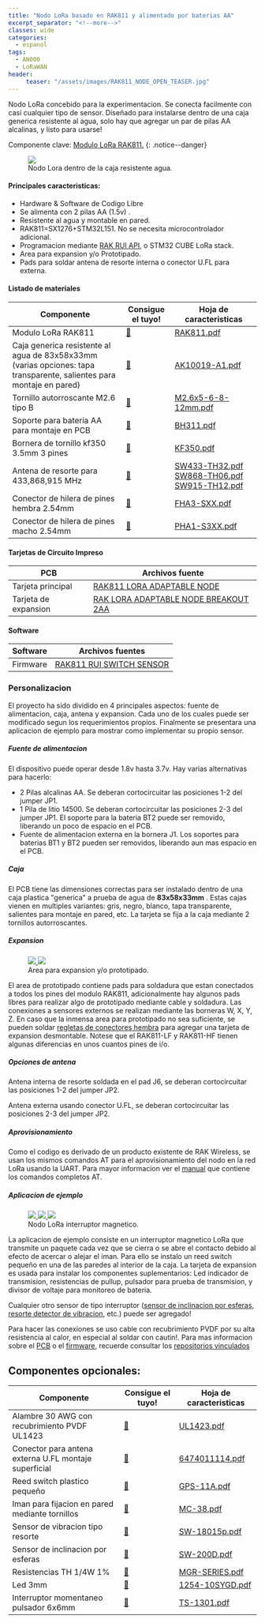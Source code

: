 ```yaml
---
title: "Nodo LoRa basado en RAK811 y alimentado por baterias AA"
excerpt_separator: "<!--more-->"
classes: wide
categories:
  - espanol
tags:
  - AN000
  - LoRaWAN
header:
     teaser: "/assets/images/RAK811_NODE_OPEN_TEASER.jpg"
---
```


Nodo LoRa concebido para la experimentacion. Se conecta facilmente con casi cualquier tipo de sensor. Diseñado para instalarse dentro
de una caja generica resistente al agua, solo hay que agregar un par de pilas AA alcalinas, y listo para usarse!

Componente clave: [Modulo LoRa RAK811.](https://s.click.aliexpress.com/e/_eOuZFX)
{: .notice--danger}

<figure>
	<a href="/assets/images/RAK811_NODE_OPEN.jpg"> <img src="/assets/images/RAK811_NODE_OPEN_MEDIUM.jpg"> </a>
	<figcaption>Nodo Lora dentro de la caja resistente agua.</figcaption>
</figure>


#### Principales caracteristicas:
* Hardware & Software de Codigo Libre
* Se alimenta con 2 pilas AA (1.5v) .
* Resistente al agua y montable en pared.
* RAK811=SX1276+STM32L151. No se necesita microcontrolador adicional.
* Programacion mediante [RAK RUI API](https://docs.rakwireless.com/RUI/), o STM32 CUBE LoRa stack.
* Area para expansion y/o Prototipado.
* Pads para soldar antena de resorte interna o conector U.FL para externa.


#### Listado de materiales

| Componente         | Consigue el tuyo! | Hoja de caracteristicas                                          | 
| -------- | ------ | ------------------------------------------------------------ |
| Modulo LoRa RAK811    | [💸](https://s.click.aliexpress.com/e/_eLfvcx)     | [RAK811.pdf](/assets/pdf/RAK811.pdf)           |
| Caja generica resistente al agua de 83x58x33mm  (varias opciones: tapa transparente, salientes para montaje en pared)    | [💸](https://s.click.aliexpress.com/e/_etjbbv)  | [AK10019-A1.pdf](/assets/pdf/AK10019-A1.pdf)                               |
| Tornillo autorroscante M2.6  tipo B    | [💸](https://s.click.aliexpress.com/e/_esHHyb)     | [M2.6x5-6-8-12mm.pdf](/assets/pdf/M2.6x5-6-8-12mm.pdf)           |
| Soporte para bateria AA para montaje en PCB  | [💸](https://s.click.aliexpress.com/e/_eLNd1H)  | [BH311.pdf](/assets/pdf/BH311.pdf) | 
| Bornera de tornillo kf350 3.5mm 3 pines | [💸](https://s.click.aliexpress.com/e/_eLjzKB)  | [KF350.pdf](/assets/pdf/KF350.pdf)                           |
| Antena de resorte para 433,868,915 MHz| [💸](https://s.click.aliexpress.com/e/_eMkqgn)  | [SW433-TH32.pdf](/assets/pdf/SW433-TH32.pdf) [SW868-TH06.pdf](/assets/pdf/SW868-TH06.pdf) [SW915-TH12.pdf](/assets/pdf/SW915-TH12.pdf)
| Conector de hilera de pines hembra 2.54mm  | [💸](https://s.click.aliexpress.com/e/_eNYVzN)  | [FHA3-SXX.pdf](/assets/pdf/FHA3-S1XX.pdf)                           |
| Conector de hilera de pines macho 2.54mm  | [💸](https://s.click.aliexpress.com/e/_eP34IL)  | [PHA1-S3XX.pdf](/assets/pdf/PHA1-S3XX.pdf)                           |

#### Tarjetas de Circuito Impreso

| PCB    |  Archivos fuente                                          | 
| -------- | ------------------------------------------------------------ |
| Tarjeta principal     | [RAK811 LORA ADAPTABLE NODE](https://github.com/galopago/RAK811_LORA_ADAPTABLE_NODE)           |
| Tarjeta de expansion  | [RAK LORA ADAPTABLE NODE BREAKOUT 2AA](https://github.com/galopago/RAK_LORA_ADAPTABLE_NODE_BREAKOUT_2AA)        |

#### Software

| Software    | Archivos fuentes                                          | 
| -------- | ------------------------------------------------------------ |
| Firmware    | [RAK811 RUI SWITCH SENSOR](https://github.com/galopago/RAK811_RUI_SWITCH_SENSOR)           |

### Personalizacion
El proyecto ha sido dividido en 4 principales aspectos: fuente de alimentacion, caja, antena y expansion. Cada uno de los cuales puede ser modificado segun los requerimientos propios. Finalmente se presentara una aplicacion de ejemplo para mostrar como implementar su propio sensor.

##### Fuente de alimentacion
El dispositivo puede operar desde 1.8v hasta 3.7v. Hay varias alternativas para hacerlo:
* 2 Pilas alcalinas AA. Se deberan cortocircuitar las posiciones 1-2 del jumper JP1.
* 1 Pila de litio 14500. Se deberan cortocircuitar las posiciones 2-3 del jumper JP1. El soporte para la bateria BT2 puede ser removido, liberando un poco de espacio en el PCB.
* Fuente de alimentacion externa en la bornera J1. Los soportes para baterias BT1 y BT2 pueden ser removidos, liberando aun mas espacio en el PCB.

##### Caja
El PCB tiene las dimensiones correctas para ser instalado dentro de una caja plastica "generica" a prueba de agua de **83x58x33mm** . Estas cajas vienen en multiples variantes: gris, negro, blanco, tapa transparente, salientes para montaje en pared, etc. La tarjeta se fija a la caja mediante 2 tornillos autorroscantes.

##### Expansion

<figure class="half">
	<a href="/assets/images/RAK811_NODE_EXPANSION.jpg"> <img src="/assets/images/RAK811_NODE_EXPANSION_MEDIUM.jpg"> </a>
	<a href="/assets/images/RAK811_NODE_PINOUT.png"> <img src="/assets/images/RAK811_NODE_PINOUT.png"> </a>
	<figcaption>Area para expansion y/o prototipado.</figcaption>
</figure>

El area de prototipado contiene pads para soldadura que estan conectados a todos los pines del modulo RAK811, adicionalmente hay algunos pads libres para realizar algo de prototipado mediante cable y soldadura. Las conexiones a sensores externos se realizan mediante las borneras W, X, Y, Z. En caso que la inmensa area para prototipado no sea suficiente, se pueden soldar [regletas de conectores hembra](https://rimstar.org/science_electronics_projects/pin_headers_soldering_cutting_male_female.htm) para agregar una tarjeta de expansion desmontable.
Notese que el RAK811-LF y RAK811-HF tienen algunas diferencias en unos cuantos pines de i/o.


##### Opciones de antena
Antena interna de resorte soldada en el pad J6, se deberan cortocircuitar las posiciones 1-2 del jumper JP2.


Antena externa usando conector U.FL, se deberan cortocircuitar las posiciones 2-3 del jumper JP2. 

##### Aprovisionamiento
Como el codigo es derivado de un producto existente de RAK Wireless, se usan los mismos comandos  AT para el aprovisionamiento del nodo en la red LoRa usando la UART. Para mayor informacion ver el  [manual](/assets/pdf/RAK811_AT_Command_Manual_V1.0.pdf) que contiene los comandos completos AT.

##### Aplicacion de ejemplo

<figure class="third">
	<a href="/assets/images/RAK811_NODE_RESISTORS.jpg"> <img src="/assets/images/RAK811_NODE_RESISTORS_MEDIUM.jpg"> </a>
	<a href="/assets/images/RAK811_NODE_REEDSWITCH.jpg"> <img src="/assets/images/RAK811_NODE_REEDSWITCH_MEDIUM.jpg"> </a>
	<a href="/assets/images/RAK811_NODE_CLOSED.jpg"> <img src="/assets/images/RAK811_NODE_CLOSED_MEDIUM.jpg"> </a>
	<figcaption>Nodo LoRa interruptor magnetico.</figcaption>
</figure>

La aplicacion de ejemplo consiste en un interruptor magnetico LoRa que transmite un paquete cada vez que se cierra o se abre el contacto debido al efecto de acercar o alejar el iman. Para ello se instalo un reed switch pequeño en una de las paredes al interior de la caja.
La tarjeta de expansion es usada para instalar los componentes suplementarios: Led indicador de transmision, resistencias de pullup, pulsador para  prueba de transmision, y divisor de voltaje para monitoreo de bateria. 

Cualquier otro sensor de tipo interruptor ([sensor de inclinacion por esferas, resorte detector de vibracion](http://blog.vidianindhita.com/2018/02/27/all-about-tilt-switches/), etc.) puede ser agregado!

Para hacer las conexiones se uso cable con recubrimiento PVDF por su alta resistencia al calor, en especial al soldar con cautin!. 
Para mas informacion sobre el [PCB](#tarjetas-de-circuito-impreso) o el  [firmware](#software), recuerde consultar los [repositorios vinculados](#tarjetas-de-circuito-impreso)
 

## Componentes opcionales:

| Componente         | Consigue el tuyo! | Hoja de caracteristicas                                          | 
| -------- | ------ | ------------------------------------------------------------ |
| Alambre 30 AWG con recubrimiento PVDF UL1423     | [💸](https://s.click.aliexpress.com/e/_eL2EYB)     | [UL1423.pdf](/assets/pdf/UL1423.pdf)           |
| Conector para antena externa U.FL montaje superficial    | [💸](https://s.click.aliexpress.com/e/_esRDv9)     | [6474011114.pdf](/assets/pdf/6474011114.pdf)           |
| Reed switch plastico pequeño     | [💸](https://s.click.aliexpress.com/e/_eMfNwB)  | [GPS-11A.pdf](/assets/pdf/GPS-11A.pdf)                               |
| Iman para fijacion en pared mediante tornillos     | [💸](https://s.click.aliexpress.com/e/_eNjkcJ)  | [MC-38.pdf](/assets/pdf/MC-38.pdf)                               |
| Sensor de vibracion tipo resorte | [💸](https://s.click.aliexpress.com/e/_eNnywb)  | [SW-18015p.pdf](/assets/pdf/SW-18015p.pdf)                               |
| Sensor de inclinacion por esferas     | [💸](https://s.click.aliexpress.com/e/_eMEXVd)  | [SW-200D.pdf](/assets/pdf/SW-200D.pdf)                               |
| Resistencias TH 1/4W 1%    | [💸](https://s.click.aliexpress.com/e/_etm4gJ)  | [MGR-SERIES.pdf](/assets/pdf/MGR-SERIES.pdf)                               |
| Led 3mm    | [💸](https://s.click.aliexpress.com/e/_eN09ER)  | [1254-10SYGD.pdf](/assets/pdf/1254-10SYGD.pdf)                               |
| Interruptor momentaneo pulsador  6x6mm  | [💸](https://s.click.aliexpress.com/e/_etiG5l)  | [TS-1301.pdf](/assets/pdf/TS-1301.pdf)                               |
                     